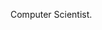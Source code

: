 Computer Scientist.

<!---
You can contact me by mail at vamanchola@gmail.com.
This is a ✨ special ✨ repository because its `README.md` (this file) appears on your GitHub profile.
You can click the Preview link to take a look at your changes.
- 👋 I'm Victor Manchola.
- 👀 I’m interested in programming in general.
- 📫 You can contact me by mail at vamanchola@gmail.com

- 💞️ I’m currently collaborating with CIAT.
- 🌱 I’m currently learning Computer Science at the University of Javeriana Cali.
--->
